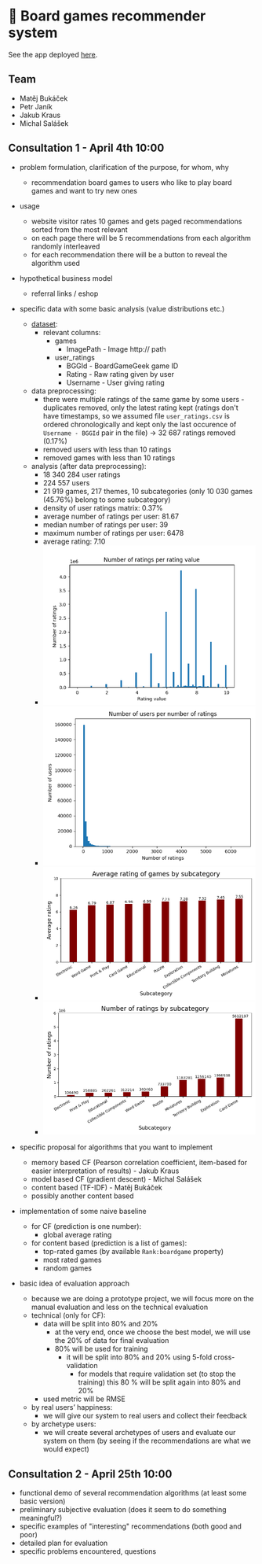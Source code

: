 # 🎲 Board games recommender system

See the app deployed [here](https://pv254-board-games-recommender.vercel.app/).

## Team

- Matěj Bukáček
- Petr Janík
- Jakub Kraus
- Michal Salášek

## Consultation 1 - April 4th 10:00

- problem formulation, clarification of the purpose, for whom, why
	- recommendation board games to users who like to play board games and want to try new ones
- usage
	- website visitor rates 10 games and gets paged recommendations sorted from the most relevant
	- on each page there will be 5 recommendations from each algorithm randomly interleaved
	- for each recommendation there will be a button to reveal the algorithm used
- hypothetical business model
	- referral links / eshop
- specific data with some basic analysis (value distributions etc.)
	- [dataset](https://www.kaggle.com/datasets/threnjen/board-games-database-from-boardgamegeek?select=user_ratings.csv):
		- relevant columns:
			- games
				- ImagePath - Image http:// path
			- user_ratings
				- BGGId - BoardGameGeek game ID
				- Rating - Raw rating given by user
				- Username - User giving rating
	- data preprocessing:
		- there were multiple ratings of the same game by some users - duplicates removed, only the latest rating kept (ratings don't have timestamps, so we assumed file `user_ratings.csv` is ordered chronologically and kept only the last occurence of `Username - BGGId` pair in the file) -> 32 687 ratings removed (0.17%)
		- removed users with less than 10 ratings
		- removed games with less than 10 ratings
	- analysis (after data preprocessing):
		- 18 340 284 user ratings
		- 224 557 users
		- 21 919 games, 217 themes, 10 subcategories (only 10 030 games (45.76%) belong to some subcategory)
		- density of user ratings matrix: 0.37%
		- average number of ratings per user: 81.67
		- median number of ratings per user: 39
		- maximum number of ratings per user: 6478
		- average rating: 7.10
		- ![Number of ratings per rating value histogram](images/number_of_ratings_per_rating_value_histogram.png)
		- ![Number of users per number of ratings histogram](images/number_of_users_per_number_of_ratings_histogram.png)
		- ![Average rating of games per subcategory bar plot](images/average_rating_of_games_by_subcategory_bar_plot.png)
		- ![Number of ratings per subcategory bar plot](images/number_of_ratings_by_subcategory_bar_plot.png)

- specific proposal for algorithms that you want to implement
	- memory based CF (Pearson correlation coefficient, item-based for easier interpretation of results) - Jakub Kraus
	- model based CF (gradient descent) - Michal Salášek
	- content based (TF-IDF) - Matěj Bukáček
	- possibly another content based
- implementation of some naive baseline
	- for CF (prediction is one number):
		- global average rating
	- for content based (prediction is a list of games):
		- top-rated games (by available `Rank:boardgame` property)
		- most rated games
		- random games
- basic idea of evaluation approach
	- because we are doing a prototype project, we will focus more on the manual evaluation and less on the technical evaluation
	- technical (only for CF):
		- data will be split into 80% and 20%
			- at the very end, once we choose the best model, we will use the 20% of data for final evaluation
			- 80% will be used for training
				- it will be split into 80% and 20% using 5-fold cross-validation
					- for models that require validation set (to stop the training) this 80 % will be split again into 80% and 20%
		- used metric will be RMSE
	- by real users’ happiness:
		- we will give our system to real users and collect their feedback
	- by archetype users:
		- we will create several archetypes of users and evaluate our system on them (by seeing if the recommendations
		  are what we would expect)

## Consultation 2 - April 25th 10:00

- functional demo of several recommendation algorithms (at least some basic version)
- preliminary subjective evaluation (does it seem to do something meaningful?)
- specific examples of "interesting" recommendations (both good and poor)
- detailed plan for evaluation
- specific problems encountered, questions
